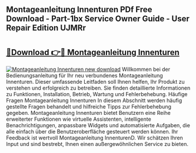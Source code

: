 ## Montageanleitung Innenturen PDf Free Download - Part-1bx Service Owner Guide - User Repair Edition UJMRr

# <h2><a href="http://df6bni.blite.top/?on=Montageanleitung+Innenturen">🔗Download 👉🔴 Montageanleitung Innenturen</a></h2>

[![Montageanleitung Innenturen new download](https://i.imgur.com/lujVjoI.png)](http://df6bni.blite.top/?on=Montageanleitung+Innenturen)
Willkommen bei der Bedienungsanleitung für Ihr neu verbundenes Montageanleitung Innenturen. Dieser umfassende Leitfaden soll Ihnen helfen, Ihr Produkt zu verstehen und erfolgreich zu betreiben. Sie finden detaillierte Informationen zu Funktionen, Installation, Betrieb, Wartung und Fehlerbehebung. Häufige Fragen Montageanleitung Innenturen In diesem Abschnitt werden häufig gestellte Fragen behandelt und hilfreiche Tipps zur Fehlerbehebung gegeben. Montageanleitung Innenturen bietet Benutzern eine Reihe erweiterter Funktionen wie virtuelle Assistenten, intelligente Benachrichtigungen, anpassbare Widgets und automatisierte Aufgaben, die alle einfach über die Benutzeroberfläche gesteuert werden können. Ihr Feedback ist wertvoll Montageanleitung InnenturenD. Wir schätzen Ihren Input und sind bestrebt, Ihnen einen außergewöhnlichen Service zu bieten.
